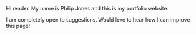Hi reader. My name is Philip Jones and this is my portfolio website.

I am completely open to suggestions. Would love to hear how I can improve this page!

